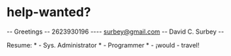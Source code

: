 # help-wanted? #

-- Greetings -- 2623930196 ---- surbey@gmail.com -- David C. Surbey --

Resume: * - Sys. Administrator
        * - Programmer
        * - ¡would
          - travel!
